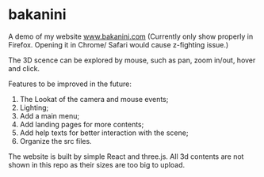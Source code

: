 # bakanini
A demo of my website www.bakanini.com (Currently only show properly in Firefox. Opening it in Chrome/ Safari would cause z-fighting issue.)

The 3D scence can be explored by mouse, such as pan, zoom in/out, hover and click.

Features to be improved in the future:
1. The Lookat of the camera and mouse events;
2. Lighting;
3. Add a main menu;
4. Add landing pages for more contents;
5. Add help texts for better interaction with the scene;
6. Organize the src files.



The website is built by simple React and three.js. All 3d contents are not shown in this repo as their sizes are too big to upload.


